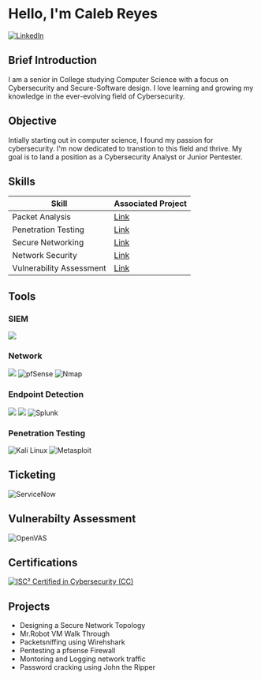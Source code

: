 # Hello, I'm Caleb Reyes

<a href="https://www.linkedin.com/in/caleb-reyes-204758266" target="_blank">
  <img src="https://img.shields.io/badge/-LinkedIn-0072b1?&style=for-the-badge&logo=linkedin&logoColor=white" alt="LinkedIn" />
</a>


## Brief Introduction

I am a senior in College studying Computer Science with a focus on Cybersecurity and Secure-Software design. I love learning and growing my knowledge in the ever-evolving field of Cybersecurity.

## Objective

Intially starting out in computer science, I found my passion for cybersecurity. I'm now dedicated to transtion to this field and thrive. My goal is to land a position as a Cybersecurity Analyst or Junior Pentester.

## Skills

| Skill                                         | Associated Project         |
|-----------------------------------------------|----------------------------|
| Packet Analysis      | [Link](https://github.com/1reyesc/1reyesc/blob/main/Projects/Wireshark.md)|
| Penetration Testing | [Link](https://github.com/1reyesc/1reyesc/blob/main/Projects/Mr.Robot%20VM%20Walkthrough)|
| Secure Networking | [Link](https://github.com/1reyesc/1reyesc/blob/main/Projects/Designing%20a%20Secure%20Network%20Topology.md) |
| Network Security | [Link](https://github.com/1reyesc/1reyesc/blob/main/Projects/Pentesting%20a%20pfsense%20Firewall)|
| Vulnerability Assessment | [Link](https://github.com/1reyesc/1reyesc/blob/main/Projects/OpenVAS%20Greenbone%20Vulnerability.md)|



## Tools

### SIEM
<div>
  <img src="https://upload.wikimedia.org/wikipedia/commons/c/c3/Wazuh-Logo-2022.png?&style=for-the-badge&logo=Wazuh&logoColor=white" />
</div>


### Network
<div>
    <img src="https://img.shields.io/badge/-Wireshark-1679A7?&style=for-the-badge&logo=Wireshark&logoColor=white" />
    <img src="https://img.shields.io/badge/-pfSense-005599?&style=for-the-badge&logo=pfSense&logoColor=white" alt="pfSense" />
    <img src="https://img.shields.io/badge/-Nmap-004170?style=for-the-badge&logo=Nmap&logoColor=white" alt="Nmap" />
</div>

### Endpoint Detection
<div>
    <img src="https://img.shields.io/badge/-CrowdStrike-F03C2D?&style=for-the-badge&logo=CrowdStrike&logoColor=white" />
    <img src="https://img.shields.io/badge/-Secureworks_Taegis-005B96?&style=for-the-badge&logo=Secureworks&logoColor=white" />
    <img src="https://img.shields.io/badge/-Splunk-000000?style=for-the-badge&logo=splunk&logoColor=white" alt="Splunk" />
</div>

### Penetration Testing
<div>
    <img src="https://img.shields.io/badge/-Kali_Linux-557C94?style=for-the-badge&logo=kalilinux&logoColor=white" alt="Kali Linux" />
    <img src="https://img.shields.io/badge/-Metasploit-0084FF?style=for-the-badge&logo=Metasploit&logoColor=white" alt="Metasploit" />
</div>

## Ticketing 
<div>
  <img src="https://img.shields.io/badge/-ServiceNow-0A69A1?style=for-the-badge&logo=servicenow&logoColor=white" alt="ServiceNow" />
</div>

## Vulnerabilty Assessment 
<div>
  <img src="https://img.shields.io/badge/-OpenVAS-2faa31?style=for-the-badge&logo=openvas&logoColor=white" alt="OpenVAS" />
</div>

## Certifications

<div>
    <a href="https://www.isc2.org/Certifications/CC">
  <img src="https://img.shields.io/badge/-ISC²_CC_Certification-0078D4?&style=for-the-badge&logo=ISC2&logoColor=white" alt="ISC² Certified in Cybersecurity (CC)">
</a>

</div>

## Projects
- Designing a Secure Network Topology
- Mr.Robot VM Walk Through
- Packetsniffing using Wirehshark
- Pentesting a pfsense Firewall
- Montoring and Logging network traffic
- Password cracking using John the Ripper
